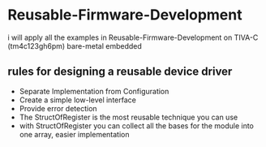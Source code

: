 # Reusable-Firmware-Development
i will apply all the examples in Reusable-Firmware-Development on TIVA-C  (tm4c123gh6pm) bare-metal embedded


## rules for designing a reusable device driver 

- Separate Implementation from Configuration
- Create a simple low-level interface
- Provide error detection
- The StructOfRegister is the most reusable technique you can use
- with StructOfRegister you can collect all the bases for the module into one array, easier implementation
